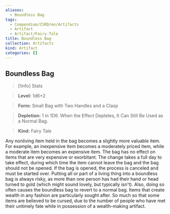 ```yaml
---
aliases:
  - Boundless Bag
tags:
  - Compendium/CSRD/en/Artifacts
  - Artifact
  - Artifact/Fairy-Tale
title: Boundless Bag
collection: Artifacts
kind: Artifact
categories: []
---
```

## Boundless Bag    
>[!info] Stats    
> **Level:** 1d6+2    
> **Form:** Small Bag with Two Handles and a Clasp    
> **Depletion:** 1 in 1D6. When the Effect Depletes, It Can Still Be Used as a Normal Bag.    
> **Kind:** Fairy Tale  
    
Any nonliving item held in the bag becomes a slightly more valuable item. For example, an inexpensive item becomes a moderately priced item, while a moderate item becomes an expensive item. The bag has no effect on items that are very expensive or exorbitant. The change takes a full day to take effect, during which time the item cannot leave the bag and the bag should not be opened. If the bag is opened, the process is canceled and must be started over. Putting all or part of a living thing into a boundless bag is always risky, as more than one person has had their hand or head turned to gold (which might sound lovely, but typically isn't). Also, doing so often causes the boundless bag to revert to a normal bag. Items that create wealth in any fashion are particularly sought after. So much so that some items are believed to be cursed, due to the number of people who have met their untimely fate while in possession of a wealth-making artifact.